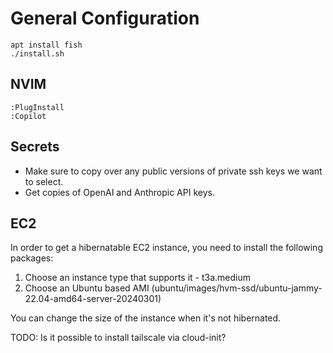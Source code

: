 # General Configuration

```
apt install fish
./install.sh
```

## NVIM

```
:PlugInstall
:Copilot
```

## Secrets
- Make sure to copy over any public versions of private ssh keys we want to select.
- Get copies of OpenAI and Anthropic API keys.

## EC2

In order to get a hibernatable EC2 instance, you need to install the following packages:

1. Choose an instance type that supports it - t3a.medium
1. Choose an Ubuntu based AMI (ubuntu/images/hvm-ssd/ubuntu-jammy-22.04-amd64-server-20240301)

You can change the size of the instance when it's not hibernated.

TODO: Is it possible to install tailscale via cloud-init?
